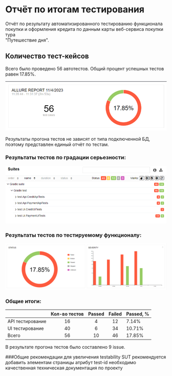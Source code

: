 # Отчёт по итогам тестирования

Отчёт по результату автоматизированного тестированию функционала покупки и оформления кредита по данным карты веб-сервиса покупки тура  
"Путешествие дня".

## Количество тест-кейсов

Всего было проведено 56 автотестов. Общий процент успешных тестов равен 17.85%.

![](/pic/1.png)

Результаты прогона тестов не зависят от типа подключенной БД, поэтому представлен единый отчёт по тестам.

### Результаты тестов по градации серьезности:

![](/pic/2.png)

### Результаты тестов по тестируемому функционалу:

![](/pic/3.png)

### Общие итоги:

|                  | Кол-во тестов | Passed | Failed | Passed, % |
|:-----------------|:-------------:|:------:|:------:|-----------|
| API тестирование |      16       |   4    |   12   | 7.14%     |
| UI тестирование  |      40       |   6    |   34   | 10.71%    |
| Всего            |      56       |   10   |   46   | 17.85%    |
В результате прогона тестов было составлено 9 issue.

###Общие рекомендации
для увеличения testability SUT рекомендуется добавить элементам страницы атрибут test-id
необходимо качественная техническая документация по проекту

